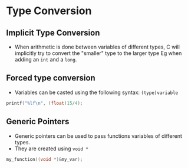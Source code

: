 # Type Conversion

## Implicit Type Conversion
* When arithmetic is done between variables of different types, C will implicitly try to convert the "smaller" type to the larger type Eg when adding an `int` and a `long`.

## Forced type conversion
* Variables can be casted using the following syntax: `(type)variable`
```C
printf("%lf\n", (float)15/4);
```

## Generic Pointers
* Generic pointers can be used to pass functions variables of different types.
* They are created using `void *`
```C
my_function((void *)&my_var);
```